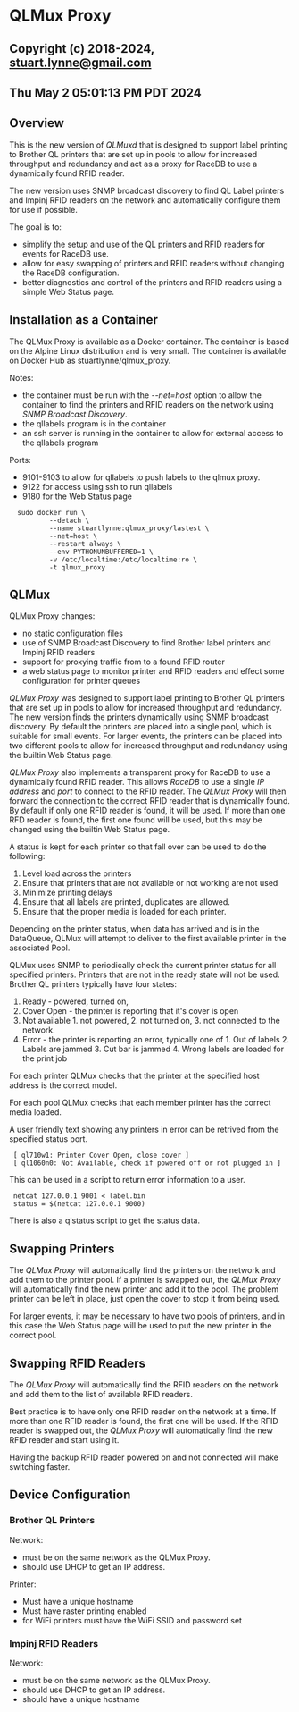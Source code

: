 # QLMux Proxy
## Copyright (c) 2018-2024, stuart.lynne@gmail.com
## Thu May  2 05:01:13 PM PDT 2024

## Overview
This is the new version of *QLMuxd* that is designed to support label printing to 
Brother QL printers that are set up in pools to allow for increased throughput and redundancy
and act as a proxy for RaceDB to use a dynamically found RFID reader.

The new version uses SNMP broadcast discovery to find QL Label printers and Impinj RFID readers on the network and
automatically configure them for use if possible.

The goal is to:
- simplify the setup and use of the QL printers and RFID readers for events for RaceDB use.
- allow for easy swapping of printers and RFID readers without changing the RaceDB configuration.
- better diagnostics and control of the printers and RFID readers using a simple Web Status page.

## Installation as a Container

The QLMux Proxy is available as a Docker container. The container is based on the Alpine Linux distribution and is
very small. The container is available on Docker Hub as stuartlynne/qlmux_proxy.

Notes:
- the container must be run with the *--net=host* option to allow the container to find the printers and RFID readers on the network using *SNMP Broadcast Discovery*. 
- the qllabels program is in the container 
- an ssh server is running in the container to allow for external access to the qllabels program

Ports:
- 9101-9103 to allow for qllabels to push labels to the qlmux proxy.
- 9122 for access using ssh to run qllabels
- 9180 for the Web Status page

```
  sudo docker run \
          --detach \
          --name stuartlynne:qlmux_proxy/lastest \
          --net=host \
          --restart always \
          --env PYTHONUNBUFFERED=1 \  
          -v /etc/localtime:/etc/localtime:ro \
          -t qlmux_proxy
```

## QLMux
QLMux Proxy changes:

- no static configuration files
- use of SNMP Broadcast Discovery to find Brother label printers and Impinj RFID readers
- support for proxying traffic from to a found RFID router
- a web status page to monitor printer and RFID readers and effect some configuration for printer queues


*QLMux Proxy* was designed to support label printing to Brother QL printers that are set up in pools to allow for increased throughput 
and redundancy. The new version finds the printers dynamically using SNMP broadcast discovery. By default the printers are 
placed into a single pool, which is suitable for small events. For larger events, the printers can be placed into two different
pools to allow for increased throughput and redundancy using the builtin Web Status page.

*QLMux Proxy* also implements a transparent proxy for RaceDB to use a dynamically found RFID reader. This allows *RaceDB*
to use a single *IP address* and *port* to connect to the RFID reader. The *QLMux Proxy* will then forward the connection to the
correct RFID reader that is dynamically found. By default if only one RFID reader is found, it will be used. If more than one
RFD reader is found, the first one found will be used, but this may be changed using the builtin Web Status page.


A status is kept for each printer so that fall over can be used to do the following:

  1. Level load across the printers
  2. Ensure that printers that are not available or not working are not used
  3. Minimize printing delays
  4. Ensure that all labels are printed, duplicates are allowed.
  5. Ensure that the proper media is loaded for each printer.

Depending on the printer status, when data has arrived and is in the DataQueue, QLMux will attempt
to deliver to the first available printer in the associated Pool. 

QLMux uses SNMP to periodically check the current printer status for all specified printers. Printers that are
not in the ready state will not be used. Brother QL printers typically have four states:

  1. Ready - powered, turned on,
  2. Cover Open - the printer is reporting that it's cover is open
  3. Not available
    1. not powered,
    2. not turned on,
    3. not connected to the network.
  4. Error - the printer is reporting an error, typically one of
    1. Out of labels
    2. Labels are jammed
    3. Cut bar is jammed
    4. Wrong labels are loaded for the print job

For each printer QLMux checks that the printer at the specified host address is the correct model.

For each pool QLMux checks that each member printer has the correct media loaded.

A user friendly text showing any printers in error can be retrived from the specified status port. 

     [ ql710w1: Printer Cover Open, close cover ]
     [ ql1060n0: Not Available, check if powered off or not plugged in ]


This can be used in a script to return error information to a user.

     netcat 127.0.0.1 9001 < label.bin
     status = $(netcat 127.0.0.1 9000)

There is also a qlstatus script to get the status data.

## Swapping Printers

The *QLMux Proxy* will automatically find the printers on the network and add them to the printer pool. If a printer is
swapped out, the *QLMux Proxy* will automatically find the new printer and add it to the pool. The problem printer can
be left in place, just open the cover to stop it from being used.

For larger events, it may be necessary to have two pools of printers, and in this case the Web Status page will be used 
to put the new printer in the correct pool.


## Swapping RFID Readers

The *QLMux Proxy* will automatically find the RFID readers on the network and add them to the list of available RFID readers.

Best practice is to have only one RFID reader on the network at a time. If more than one RFID reader is found, the first one
will be used. If the RFID reader is swapped out, the *QLMux Proxy* will automatically find the new RFID reader and start using it.

Having the backup RFID reader powered on and not connected will make switching faster.



## Device Configuration


### Brother QL Printers
Network:
- must be on the same network as the QLMux Proxy.
- should use DHCP to get an IP address.

Printer:
- Must have a unique hostname
- Must have raster printing enabled
- for WiFi printers must have the WiFi SSID and password set 

### Impinj RFID Readers
Network:
- must be on the same network as the QLMux Proxy.
- should use DHCP to get an IP address.
- should have a unique hostname



